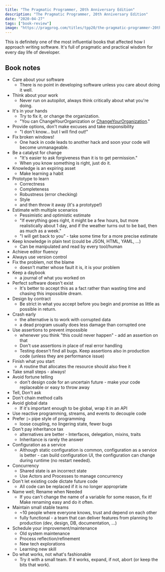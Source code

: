 ```yaml
---
title: "The Pragmatic Programmer, 20th Anniversary Edition"
description: "The Pragmatic Programmer, 20th Anniversary Edition"
date: "2020-04-27"
tags: ["book-review"]
image: "https://pragprog.com/titles/tpp20/the-pragmatic-programmer-20th-anniversary-edition/tpp20.jpg"
---
```


This is definitely one of the most influential books that affected how I approach writing software. It's full of pragmatic and practical wisdom for every day life of developer.

## Book notes

- Care about your software
  - There is no point in developing software unless you care about doing it well.
- Think about your work
  - Never run on autopilot, always think critically about what you're doing.
- It's in your hands
  - Try to fix it, or change the organization.
  - "You can ChangeYourOrganization or [ChangeYourOrganization](https://wiki.c2.com/?ChangeYourOrganization)."
- Provide options, don't make excuses and take responsibility
  - "I don't know... but I will find out!"
- Fix broken windows!
  - One hack in code leads to another hack and soon your code will become unmanageable.
- Be a catalyst for change
  - "It's easier to ask forgiveness than it is to get permission."
  - When you know something is right, just do it.
- Knowledge is an expiring asset
  - Make learning a habit
- Prototype to learn
  - Correctness
  - Completeness
  - Robustness (error checking)
  - Style
  - and then throw it away (it's a prototype!)
- Estimate with multiple scenarios
  - Pessimistic and optimistic estimate
  - "If everything goes right, it might be a few hours, but more realistically about 1 day, and if the weather turns out to be bad, then as much as a week."
  - "I will get back to you" - take some time for a more precise estimate
- Keep knowledge in plain text (could be JSON, HTML, YAML, ...)
  - Can be manipulated and read by every tool/human
- Achieve editor fluency
- Always use version control
- Fix the problem, not the blame
  - doesn't matter whose fault it is, it is your problem
- Keep a daybook
  - a journal of what you worked on
- Perfect software doesn't exist
  - It's better to accept this as a fact rather than wasting time and chasing this impossible dream.
- Design by contract
  - Be strict in what you accept before you begin and promise as little as possible in return.
- Crash early
  - the alternative is to work with corrupted data
  - a dead program usually does less damage than corrupted one
- Use assertions to prevent impossible
  - whenever you think "this could never happen" - add an assertion on that
  - Don't use assertions in place of real error handling
  - Testing doesn't find all bugs. Keep assertions also in production code (unless they are performance issue)
- Finish what you start
  - A routine that allocates the resource should also free it
- Take small steps - always!
- Avoid fortune telling
  - don't design code for an uncertain future - make your code replaceable or easy to throw away
- Tell, Don't ask
- Don't chain method calls
- Avoid global data
  - If it's important enough to be global, wrap it in an API
- Use reactive programming, streams, and events to decouple code
- Prefer `|>` pipe style of programming
  - loose coupling, no lingering state, fewer bugs
- Don't pay inheritance tax
  - alternatives are better - Interfaces, delegation, mixins, traits
  - Inheritance is rarely the answer
- Configuration as a service
  - Although static configuration is common, configuration as a service is better - can build configuration UI, the configuration can change during runtime (no restart needed).
- Concurrency
  - Shared state is an incorrect state
  - Use Actors and Processes to manage concurrency
- Don't let existing code dictate future code
  - All code can be replaced if it is no longer appropriate
- Name well; Rename when Needed
  - If you can't change the name of a variable for some reason, fix it! Make renaming easy and do it often.
- Maintain small stable teams
  - ~10 people where everyone knows, trust and depend on each other
  - fully functional - a team that can deliver features from planning to production (dev, design, DB, documentation, ...)
- Schedule your improvement/maintenance
  - Old system maintenance
  - Process reflection/refinement
  - New tech explorations
  - Learning new skill
- Do what works, not what's fashionable
  - Try it with a small team. If it works, expand, if not, abort (or keep the bits that work).
